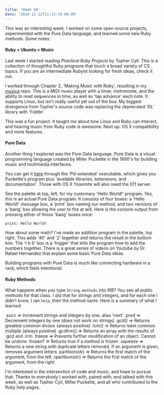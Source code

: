 ```yaml
---
title: 'Week 50'
date: '2014-12-12T11:13:16-06:00'
---
```


This was an interesting week.  I worked on some open source projects, experimented with the Pure Data language, and learned some new Ruby methods.  Some notes:

#### Ruby + Ubuntu = Music

Last week I started reading <em>Practical Ruby Projects</em> by Topher Cyll.  This is a collection of thoughtful Ruby programs that touch a broad variety of CS topics.  If you are an intermediate Rubyist looking for fresh ideas, check it out.

I worked through Chapter 2, 'Making Music with Ruby', resulting in my <a href='https://github.com/jwworth/musica'>musica</a> repo.  This is a MIDI music player with a timer, metronome, and the ability to read sequences in time, as well as 'tap advance' each note.  It supports Linux, but isn't really useful yet out of the box.  My biggest divergence from Topher's source code was replacing the deprecated 'DL' library with 'Fiddle'.

This was a fun project.  It taught me about how Linux and Ruby can interact, and hearing music from Ruby code is awesome.  Next up: OS X compatibility and more features.

#### Pure Data

Another thing I explored was the Pure Data language.  Pure Data is a visual programming language created by Miller Puckette in the 1990's for building music and multimedia interfaces.

You can get it <a href='http://puredata.info/downloads/pd-extended'>here</a> through the 'Pd-extended' executable, which gives you Puckette's program plus 'available libraries, extensions, and documentation'.  Those with OS X Yosemite will also need the X11 server.

See the palette at top, left, for my customary 'Hello World!' program.  Yes, this is an actual Pure Data program.  It consists of four boxes: a 'Hello World!' message box, a 'print' box naming our method, and two versions of a 'bang' box allowing the user to fire at will.  Here is the console output from pressing either of those 'bang' boxes once:

```
print: Hello World!
```

How about some math?  I've made an addition program in the palette, top right.  This adds '40' and '2' together and returns the result in the bottom box.  The 't b b' box is a 'trigger' that tells the program how to add the numbers together.  There is a great series of videos on Youtube by Dr. Rafael Hernandez that explain some basic Pure Data ideas.

Building programs with Pure Data is much like connecting hardware in a rack, which feels intentional.

#### Ruby Methods

What happens when you type <code>String.methods</code> into IRB?  You see all public methods for that class.  I did that for strings and integers, and for each one I didn't know, I ran <code>help</code>, then the method name.  Here is a summary of what I learned:

.succ              =>    Increment strings and integers by one; alias 'next'
.pred              =>    Decrement integers by one (does not work on strings)
.gcd()             =>    Returns greatest common divisor (always positive)
.lcm()             =>    Returns least common multiple (always positive)
.gcdlcm()          =>    Returns an array with the results of .gcd and .lcm
.freeze            =>    Prevents further modification of an object.  Cannot  be undone
.frozen?           =>    Returns true if a method is frozen
.squeeze           =>    Returns a new string with duplicate letters removed.  If an argument is given, removes argument letters
.partition(str)    =>    Returns the first match of the argument, from the left
.rpartition(str)   =>    Returns the first match of the argument, from the right

I'm interested in the intersection of code and music, and hope to pursue that.  Thanks to everybody I worked with, paired with, and talked with this week, as well as Topher Cyll, Miller Puckette, and all who contributed to the Ruby help pages.